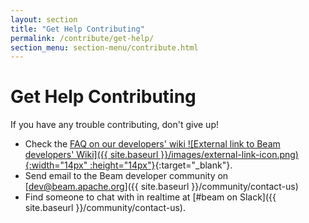 ```yaml
---
layout: section
title: "Get Help Contributing"
permalink: /contribute/get-help/
section_menu: section-menu/contribute.html
---
```

<!--
Licensed under the Apache License, Version 2.0 (the "License");
you may not use this file except in compliance with the License.
You may obtain a copy of the License at

http://www.apache.org/licenses/LICENSE-2.0

Unless required by applicable law or agreed to in writing, software
distributed under the License is distributed on an "AS IS" BASIS,
WITHOUT WARRANTIES OR CONDITIONS OF ANY KIND, either express or implied.
See the License for the specific language governing permissions and
limitations under the License.
-->

# Get Help Contributing

If you have any trouble contributing, don't give up!

  - Check the [FAQ on our developers' wiki ![External link to Beam developers' Wiki]({{ site.baseurl }}/images/external-link-icon.png){:width="14px" :height="14px"}](https://cwiki.apache.org/confluence/display/BEAM/Contributor+FAQ){:target="_blank"}.
  - Send email to the Beam developer community on [dev@beam.apache.org]({{ site.baseurl }}/community/contact-us)
  - Find someone to chat with in realtime at [#beam on Slack]({{ site.baseurl }}/community/contact-us).
